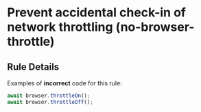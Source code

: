 # Prevent accidental check-in of network throttling (no-browser-throttle)

## Rule Details

Examples of **incorrect** code for this rule:

```js
await browser.throttleOn();
await browser.throttleOff();
```
